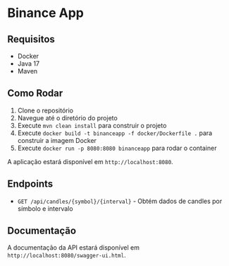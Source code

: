 # Binance App

## Requisitos

- Docker
- Java 17
- Maven

## Como Rodar

1. Clone o repositório
2. Navegue até o diretório do projeto
3. Execute `mvn clean install` para construir o projeto
4. Execute `docker build -t binanceapp -f docker/Dockerfile .` para construir a imagem Docker
5. Execute `docker run -p 8080:8080 binanceapp` para rodar o container

A aplicação estará disponível em `http://localhost:8080`.

## Endpoints

- `GET /api/candles/{symbol}/{interval}` - Obtém dados de candles por símbolo e intervalo

## Documentação

A documentação da API estará disponível em `http://localhost:8080/swagger-ui.html`.
